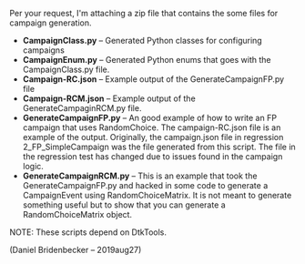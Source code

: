 Per your request, I'm attaching a zip file that contains the some files for campaign generation.

* **CampaignClass.py** – Generated Python classes for configuring campaigns
* **CampaignEnum.py** – Generated Python enums that goes with the CampaignClass.py file.
* **Campaign-RC.json** – Example output of the GenerateCampaignFP.py file
* **Campaign-RCM.json** – Example output of the GenerateCampaginRCM.py file.
* **GenerateCampaignFP.py** – An good example of how to write an FP campaign that uses RandomChoice.  The campaign-RC.json file is an example of the output.  Originally, the campaign.json file in regression 2_FP_SimpleCampaign was the file generated from this script.  The file in the regression test has changed due to issues found in the campaign logic.
* **GenerateCampaignRCM.py** – This is an example that took the GenerateCampaignFP.py and hacked in some code to generate a CampaignEvent using RandomChoiceMatrix.  It is not meant to generate something useful but to show that you can generate a RandomChoiceMatrix object.

NOTE:  These scripts depend on DtkTools.

(Daniel Bridenbecker – 2019aug27)